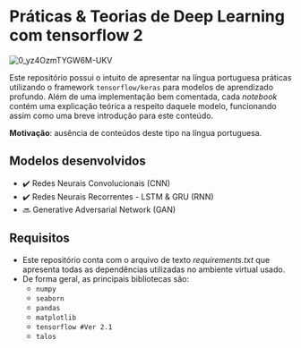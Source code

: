 # Práticas & Teorias de Deep Learning com tensorflow 2

![0_yz4OzmTYGW6M-UKV](https://user-images.githubusercontent.com/32513366/71764203-797da800-2ec3-11ea-9eb9-8bdca4f45152.jpg)

Este repositório possui o intuito de apresentar na língua portuguesa práticas utilizando o framework ```tensorflow/keras``` para modelos de aprendizado profundo. Além de uma implementação bem comentada, cada *notebook* contém uma explicação teórica a respeito daquele modelo, funcionando assim como uma breve introdução para este conteúdo.

**Motivação**: ausência de conteúdos deste tipo na língua portuguesa.

## **Modelos desenvolvidos**
- :heavy_check_mark: Redes Neurais Convolucionais (CNN) 
- :heavy_check_mark: Redes Neurais Recorrentes - LSTM & GRU (RNN)
- :soon: Generative Adversarial Network (GAN)

## **Requisitos**
- Este repositório conta com o arquivo de texto *requirements.txt* que apresenta todas as dependências utilizadas no ambiente virtual usado.
- De forma geral, as principais bibliotecas são:
  - ```numpy```
  - ```seaborn```
  - ```pandas```
  - ```matplotlib```
  - ```tensorflow #Ver 2.1```
  - ```talos```
  
